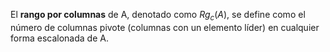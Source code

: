 
El **rango por columnas** de A, denotado como $Rg_c(A)$, se define como el número de columnas pivote (columnas con un elemento líder) en cualquier forma escalonada de A.